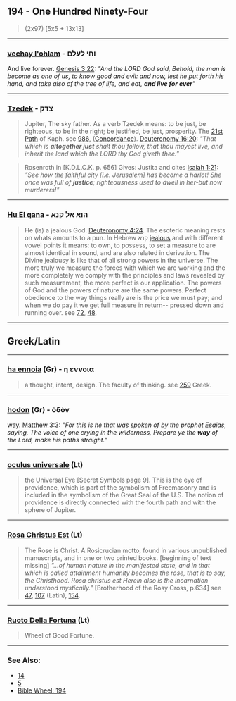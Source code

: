 ## 194 - One Hundred Ninety-Four
> (2x97) [5x5 + 13x13]

---

### [vechay l'ohlam](/keys/VChI.LOLM) - וחי לעלם
And live forever. [Genesis 3:22](https://biblehub.com/genesis/3-22.htm): *"And the LORD God said, Behold, the man is become as one of us, to know good and evil: and now, lest he put forth his hand, and take also of the tree of life, and eat, **and live for ever**"*

---

### [Tzedek](/keys/TzDQ) - צדק
> Jupiter, The sky father. As a verb Tzedek means: to be just, be righteous, to be in the right; be justified, be just, prosperity. The [21st Path](21) of Kaph. see [986](986), ([Concordance](https://biblehub.com/hebrew/tzedek_6664.htm)). [Deuteronomy 16:20](https://biblehub.com/interlinear/deuteronomy/16-20.htm): *"That which is **altogether just** shalt thou follow, that thou mayest live, and inherit the land which the LORD thy God giveth thee."*

> Rosenroth in [K.D.L.C.K. p. 656] Gives: Justita and cites [Isaiah 1:21](http://biblehub.com/isaiah/1-21.htm): *"See how the faithful city [i.e. Jerusalem] has become a harlot! She once was full of **justice**; righteousness used to dwell in her-but now murderers!"*



---

### [Hu El qana](/keys/HVA.AL.QNA) - הוא אל קנא
> He (is) a jealous God. [Deuteronomy 4:24](http://biblehub.com/deuteronomy/4-24.htm). The esoteric meaning rests on whats amounts to a pun. In Hebrew קנא [jealous](/keys/QNA) and with different vowel points it means: to own, to possess, to set a measure to are almost identical in sound, and are also related in derivation. The Divine jealousy is like that of all strong powers in the universe. The more truly we measure the forces with which we are working and the more completely we comply with the principles and laws revealed by such measurement, the more perfect is our application. The powers of God and the powers of nature are the same powers. Perfect obedience to the way things really are is the price we must pay; and when we do pay it we get full measure in return-- pressed down and running over. see [72](72), [48](48).

---

## Greek/Latin

---

### [ha ennoia](/greek?word=h+ennoia) (Gr) - η εννοια
> a thought, intent, design. The faculty of thinking. see [259](259) Greek.

---

### [hodon](/greek?word=odon) (Gr) - ὁδὸν
way. [Matthew 3:3](https://biblehub.com/interlinear/matthew/3-3.htm): *"For this is he that was spoken of by the prophet Esaias, saying, The voice of one crying in the wilderness, Prepare ye the **way** of the Lord, make his paths straight."*

---

### [oculus universale](/latin?word=oculus+universale) (Lt)
> the Universal Eye [Secret Symbols page 9]. This is the eye of providence, which is part of the symbolism of Freemasonry and is included in the symbolism of the Great Seal of the U.S. The notion of providence is directly connected with the fourth path and with the sphere of Jupiter.

---

### [Rosa Christus Est](/latin?word=Rosa+Christus+Est) (Lt)
> The Rose is Christ. A Rosicrucian motto, found in various unpublished manuscripts, and in one or two printed books. [beginning of text missing] *"...of human nature in the manifested state, and in that which is called attainment humanity becomes the rose, that is to say, the Christhood. Rosa christus est Herein also is the incarnation understood mystically."* [Brotherhood of the Rosy Cross, p.634] see [47](47), [107](107) (Latin), [154](154).

---

### [Ruoto Della Fortuna](/latin?word=Ruoto+Della+Fortuna) (Lt)
> Wheel of Good Fortune.

---

### See Also:

- [14](14)
- [5](5)
- [Bible Wheel: 194](https://www.biblewheel.com//GR/GR_Database.php?SearchBy_Gematria=194)